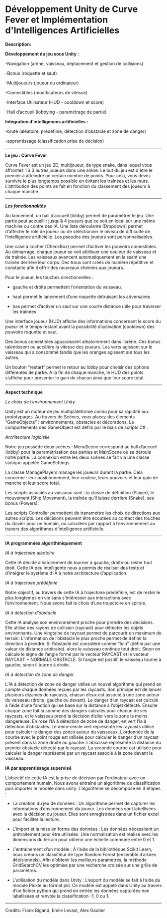 # Développement Unity de Curve Fever et Implémentation d'Intelligences Artificielles

**Description:**

**Développement du jeu sous Unity :**

  -Navigation (arène, vaisseau, déplacement et gestion de collisions)

  -Bonus (roquette et saut)

  -Multijoueurs (joueur ou ordinateur)

  -Comestibles (modificateurs de vitesse)

  -Interface Utilisateur (HUD - cooldown et score)

  -Hall d’accueil (lobbying - paramétrage de partie)


**Intégration d’intelligences artificielles :**

  -brute (aléatoire, prédéfinie, détection d’obstacle et zone de danger)

  -apprentissage (classification prise de décision)

-------------------------------------------------------------------------------

**Le jeu : Curve Fever**

Curve Fever est un jeu 2D, multijoueur, de type snake, dans lequel vous affrontez 1 à 3 autres joueurs dans une arène. Le but du jeu est d'être le premier à atteindre un certain nombre de points. Pour cela, vous devez survivre le plus longtemps possible en évitant les traînées et les murs. L’attribution des points se fait en fonction du classement des joueurs à chaque manche.

---------------------------------------------------------------------------------

_**Les fonctionnalités**_

Au lancement, un hall d’accueil (lobby) permet de paramétrer le jeu. Une partie peut accueillir jusqu’à 4 joueurs que ce soit en local sur une même machine ou contre des IA.
Une liste déroulante (Dropdown) permet d’affecter le rôle de joueur ou de sélectionner le niveau de difficulté de l’intelligence artificielle. Les pseudos des joueurs sont personnalisables.

Une case à cocher (CheckBox) permet d’activer les pouvoirs comestibles.
Au démarrage, chaque joueur se voit attribuer une couleur de vaisseau et de traînée.
Les vaisseaux avancent automatiquement en laissant une traînée derrière leur corps. Des trous sont créés de manière répétitive et constante afin d’offrir des nouveaux chemins aux joueurs.

Pour le joueur, les touches directionnelles : 

- gauche et droite permettent l’orientation du vaisseau.

- haut permet le lancement d’une roquette détruisant les adversaires

- bas permet d’activer un saut sur une courte distance utile pour traverser les traînées

Une interface joueur (HUD) affiche des informations concernant le score du joueur et le temps restant avant la possibilité d’activation (cooldown) des pouvoirs roquette et saut.

Des bonus comestibles apparaissent aléatoirement dans l’arène. Ces bonus ralentissent ou accélère la vitesse des joueurs. Les verts agissent sur le vaisseau qui a consommé tandis que les oranges agissent sur tous les autres.

Un bouton “restart” permet le retour au lobby pour choisir des options différentes de partie.
A la fin de chaque manche, le HUD des points s’affiche pour présenter le gain de chacun ainsi que leur score total.

-----------------------------------------------------------------------------------------

**Aspect technique**

*Le choix de l’environnement Unity*

Unity est un moteur de jeu multiplateforme connu pour sa rapidité aux prototypages. Au travers de Scènes, vous placez des éléments “GameObjects” : environnements, obstacles et décorations. Le comportements des GameObject est défini par le biais de scripts C# .

*Architecture logicielle*

Notre jeu possède deux scènes : MenuScene correspond au hall d’accueil (lobby) pour la paramétrisation des parties et MainScene où se déroule notre partie. La connexion entre les deux scènes se fait via une classe statique appelée GameSettings

La classe ManagePlayers manage les joueurs durant la partie. Cela concerne : leur positionnement, leur couleur, leurs pouvoirs et leur gain de manche et leur score total.

Les scripts associés au vaisseau sont : la classe de définition (Player), le mouvement (Ship Movement), la traînée qu’il laisse derrière (Snake), ses bonus (Powers).

Les scripts Controller permettent de transmettre les choix de directions aux autres scripts. Les décisions peuvent être écoutées au contact des touches du clavier pour un humain, ou calculées par rapport à l’environnement au travers des algorithmes d’intelligence artificielle.

----------------------------------------------------------------------------------------------

**IA programmées algorithmiquement**

*IA à trajectoire aléatoire*

Cette IA décide aléatoirement de tourner à gauche, droite ou rester tout droit. Cette IA peu intelligente nous a permis de réaliser des tests et d’intégrer le système d’IA à notre architecture d’application. 

*IA à trajectoire prédéfinie*

Notre objectif, au travers de cette IA à trajectoire prédéfinie, est de rester le plus longtemps en vie sans s'intéresser aux interactions avec l’environnement. Nous avons fait le choix d’une trajectoire en spirale.

*IA à détection d’obstacle*

Cette IA analyse son environnement proche pour prendre des décisions. Elle utilise des rayons de collision (raycast) pour détecter les objets environnants. 
Une vingtaine de raycast permet de parcourir un maximum de terrain. 
L’information de l’obstacle le plus proche permet de définir la direction à prendre. 
Si l’obstacle est considéré comme “loin” (défini par une valeur de distance arbitraire), alors le vaisseau continue tout droit. 
Sinon on calcule le signe de l’angle formé par le vecteur RAYCAST et le vecteur RAYCAST + NORMALE OBSTACLE. 
Si l’angle est positif, le vaisseau tourne à gauche, sinon il tourne à droite.

*IA à détection de zone de danger*

L’IA à détection de zone de danger utilise un nouvel algorithme qui prend en compte chaque données reçues par les raycasts. 
Son principe est de lancer plusieurs dizaines de raycasts, chacun d’eux est associé à une zone autour du vaisseau (droite, gauche ou devant). 
Le danger d’un raycast est calculé à l’aide d’une fonction qui se base sur la distance à l’objet détecté. 
Ensuite chaque zone fait la somme des dangers calculés pour chacun de ses raycasts, et le vaisseau prend la décision d’aller vers la zone la moins dangereuse.
En rose l’IA à détection de zone de danger, en vert l’ia à détection d’obstacles. 
Le demi-cercle vert représente les raycasts utilisé pour calculer le danger des zones autour du vaisseaux.
L’ordonnée de la courbe avec le point rouge est utilisée pour calculer le danger d’un raycast présent dans la zone droite ou gauche. 
L’abscisse représente la distance du premier obstacle détecté par le raycast.
La seconde courbe est utilisée pour calculer le danger représenté par un raycast associé à la zone devant le vaisseau.

**IA par apprentissage supervisé**

L’objectif de cette IA est la prise de décision par l’ordinateur avec un comportement humain. 
Nous avons entraîné un algorithme de classification puis importer le modèle dans unity. L’algorithme se décompose en 4 étapes :

- La création du jeu de données : Un algorithme permet de capturer les informations d’environnement du joueur. Les données sont labellisées avec la décision du joueur. Elles sont enregistrées dans un fichier excel pour faciliter la lecture.

- L’import et la mise en forme des données : Les données nécessitent un prétraitement pour être utilisées. Une normalisation est réalisé avec les dimensions du terrain pour obtenir une échelle commune entre 0 et 1.

- L’entrainement d’un modèle : À l’aide de la bibliothèque Scikit Learn, nous créons un classifieur de type Random Forest (ensemble d’arbres décisionnels). Afin d’obtenir les meilleurs paramètres, la méthode GridSearchCV les optimise par une recherche croisée sur une grille de paramètres.

- L’utilisation du modèle dans Unity : L’export du modèle se fait à l’aide du module Pickle au format pkl. Ce modèle est appelé dans Unity au travers d’un fichier python qui prend en entrée les données capturées non labellisées et renvoie la classification -1, 0 ou 1. 

---------------------------------------------------------------------------------------

Credits: Frank Bigand, Emile Levast, Alex Gautier
